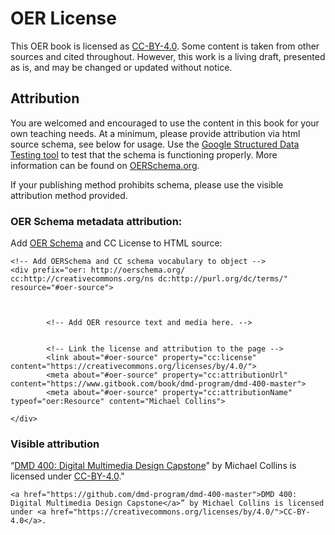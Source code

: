 # OER License

This OER book is licensed as [CC-BY-4.0](https://creativecommons.org/licenses/by/4.0/). Some content is taken from other sources and cited throughout. However, this work is a living draft, presented as is, and may be changed or updated without notice.

## Attribution

You are welcomed and encouraged to use the content in this book for your own teaching needs.  At a minimum, please provide attribution via html source schema, see below for usage. Use the [Google Structured Data Testing tool](https://search.google.com/structured-data/testing-tool/u/0/) to test that the schema is functioning properly. More information can be found on [OERSchema.org](http://oerschema.org).

If your publishing method prohibits schema, please use the visible attribution method provided.

### OER Schema metadata attribution:

Add [OER Schema](http://oerschema.org) and CC License to HTML source:

```
<!-- Add OERSchema and CC schema vocabulary to object -->
<div prefix="oer: http://oerschema.org/ cc:http://creativecommons.org/ns dc:http://purl.org/dc/terms/" resource="#oer-source">



        <!-- Add OER resource text and media here. -->


        <!-- Link the license and attribution to the page -->
        <link about="#oer-source" property="cc:license" content="https://creativecommons.org/licenses/by/4.0/">
        <meta about="#oer-source" property="cc:attributionUrl" content="https://www.gitbook.com/book/dmd-program/dmd-400-master">
        <meta about="#oer-source" property="cc:attributionName" typeof="oer:Resource" content="Michael Collins">

</div>
```

### Visible attribution

“[DMD 400: Digital Multimedia Design Capstone](https://www.gitbook.com/book/dmd-program/dmd-400-master/details)” by Michael Collins is licensed under [CC-BY-4.0](https://creativecommons.org/licenses/by/4.0/)."

`<a href="https://github.com/dmd-program/dmd-400-master">DMD 400: Digital Multimedia Design Capstone</a>” by Michael Collins is licensed under <a href="https://creativecommons.org/licenses/by/4.0/">CC-BY-4.0</a>.`
